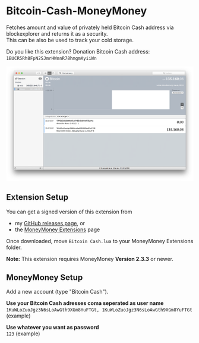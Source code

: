 # Bitcoin-Cash-MoneyMoney
Fetches amount and value of privately held Bitcoin Cash address via blockexplorer and returns it as a security.  
This can be also be used to track your cold storage.

Do you like this extension?
Donation Bitcoin Cash address: `1BUCR5Rh8FpN2SJmrHWnnR78hmgmKyiiWn`

![MoneyMoney screenshot with Bitcoin Cash Balance](screens/bitcoin-balance.png)

## Extension Setup

You can get a signed version of this extension from

* my [GitHub releases page](https://github.com/Jacubeit/Bitcoin-Cash-MoneyMoney/releases/tag/v0.1), or
* the [MoneyMoney Extensions](https://moneymoney-app.com/extensions/) page

Once downloaded, move `Bitcoin Cash.lua` to your MoneyMoney Extensions folder.

**Note:** This extension requires MoneyMoney **Version 2.3.3** or newer.

## MoneyMoney Setup

Add a new account (type "Bitcoin Cash"). 

**Use your Bitcoin Cash adresses coma seperated as user name**  
`1KuWLoZuoJgz3N6sLoAwGth9XGm8YuFTGt, 1KuWLoZuoJgz3N6sLoAwGth9XGm8YuFTGt` (example)

**Use whatever you want as password**  
`123` (example)

